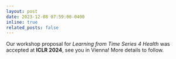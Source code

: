 ```yaml
---
layout: post
date: 2023-12-08 07:59:00-0400
inline: true
related_posts: false
---
```


Our workshop proposal for *Learning from Time Series 4 Health* was accepted at **ICLR 2024**, see you in Vienna! More details to follow.
